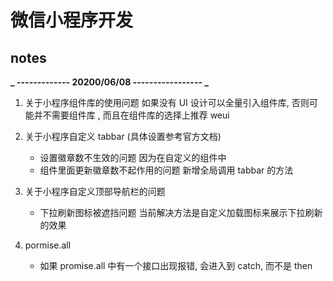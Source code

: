 # 微信小程序开发

## notes

**_ ------------- 20200/06/08 ----------------- _**

1. 关于小程序组件库的使用问题
   如果没有 UI 设计可以全量引入组件库, 否则可能并不需要组件库 , 而且在组件库的选择上推荐 weui

2. 关于小程序自定义 tabbar (具体设置参考官方文档)

   - 设置徽章数不生效的问题
     因为在自定义的组件中
   - 组件里面更新徽章数不起作用的问题
     新增全局调用 tabbar 的方法

3. 关于小程序自定义顶部导航栏的问题
   - 下拉刷新图标被遮挡问题
     当前解决方法是自定义加载图标来展示下拉刷新的效果
4. pormise.all
   - 如果 promise.all 中有一个接口出现报错, 会进入到 catch, 而不是 then
